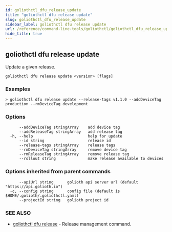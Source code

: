 ```yaml
---
id: goliothctl_dfu_release_update
title: "goliothctl dfu release update"
slug: goliothctl_dfu_release_update
sidebar_label: goliothctl dfu release update
url: /reference/command-line-tools/goliothctl/goliothctl_dfu_release_update/
hide_title: true
---
```

## goliothctl dfu release update

Update a given release.

```
goliothctl dfu release update <version> [flags]
```

### Examples

```
> goliothctl dfu release update --release-tags v1.1.0 --addDeviceTag production --rmDeviceTag development
```

### Options

```
      --addDeviceTag stringArray    add device tag
      --addReleaseTag stringArray   add release tag
  -h, --help                        help for update
      --id string                   release id
      --release-tags stringArray    release tags
      --rmDeviceTag stringArray     remove device tag
      --rmReleaseTag stringArray    remove release tag
      --rollout string              make release available to devices
```

### Options inherited from parent commands

```
      --apiUrl string      golioth api server url (default "https://api.golioth.io")
  -c, --config string      config file (default is $HOME/.golioth/.goliothctl.yaml)
      --projectId string   golioth project id
```

### SEE ALSO

* [goliothctl dfu release](/reference/command-line-tools/goliothctl/goliothctl_dfu_release/)	 - Release management command.

